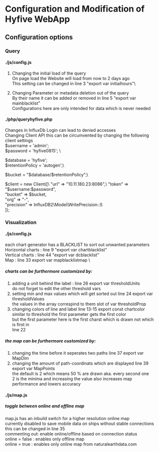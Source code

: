 # Configuration and Modification of Hyfive WebApp

## Configuration options

### Query 

#### ./js/config.js
1. Changing the initial load of the query \
On page load the Website will load from now to 2 days ago \
This setting can be changed in line 3 "export var  initialhours"\

2. Changing Parameter or metadata deletion out of the query \
By their name it can be added or removed in line 5 "export var mainblacklist" \
Configurations here are only intended for data which is never needed 

#### ./php/queryhyfive.php
Changes in InfluxDb Login can lead to denied accesses \
Changing Client API this can be circumvented by changing the following client settings\
$username = 'admin'; \
$password = 'hyfive0815'; \

$database = 'hyfive'; \
$retentionPolicy = 'autogen';\

$bucket = "$database/$retentionPolicy";\

$client = new Client([\
    "url" => "10.11.180.23:8086",\
    "token" => "$username:$password",\
    "bucket" => $bucket,\
    "org" => "-",\
    "precision" => InfluxDB2\Model\WritePrecision::S\
]);

### Visualization

#### ./js/config.js

each chart generator has a BLACKLIST to sort out unwanted parameters \
Horizontal charts : line 9 "export var chartblacklist"\
Vertical charts : line 44 "export var dcblacklist" \
Map : line 33 export var mapblacklistmap \

##### charts can be furthermore customized by:
1. adding a unit behind the label : 
line 26 export var thresholdUnits \
do not forget to edit the other threshold vars
2. setting min and max values which will get sorted out 
line 24 export var thresholdValues \
the values in the array correspind to them slot of var thresholdProp 
3. changing colors of line and label 
line 13-15 export const chartcolor \
similar to threshold the first parameter gets the first color \
but the first parameter here is the first charst which is drawn not which is first in \
line 22 

##### the map can be furthermore customized by: 
1.  changing the time before it seperates two paths 
line 37 export var MapDim 
2. changing the amount of path-coordinats which are displayed 
line 39 export var MapPoints \
the default is 2 which means 50 % are drawn aka. every second one \
2 is the minima and increasing the value also increases map performance and lowers accuracy 

#### ./js/map.js

##### toggle between online and offline map 
map.js has an inbuild switch for a higher resolution online map \
currently disabled to save mobile data on ships without stable connections \
this can be changed in line 35 \
commenting out: enable online/offline based on connection status \
online = false : enables only offline map \
online = true : enables only online map from naturalearthdata.com 



 

